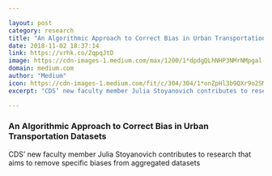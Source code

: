 ```yaml
---

layout: post
category: research
title: "An Algorithmic Approach to Correct Bias in Urban Transportation Datasets"
date: 2018-11-02 18:37:14
link: https://vrhk.co/2qpqJtD
image: https://cdn-images-1.medium.com/max/1200/1*dpdgQLhNHP3NMrNMpgal-A.jpeg
domain: medium.com
author: "Medium"
icon: https://cdn-images-1.medium.com/fit/c/304/304/1*onZpHl3b9QXr9o2SM6jgIw.jpeg
excerpt: "CDS’ new faculty member Julia Stoyanovich contributes to research that aims to remove specific biases from aggregated datasets"

---
```


### An Algorithmic Approach to Correct Bias in Urban Transportation Datasets

CDS’ new faculty member Julia Stoyanovich contributes to research that aims to remove specific biases from aggregated datasets